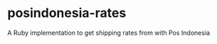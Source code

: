posindonesia-rates
==================

A Ruby implementation to get shipping rates from with Pos Indonesia
